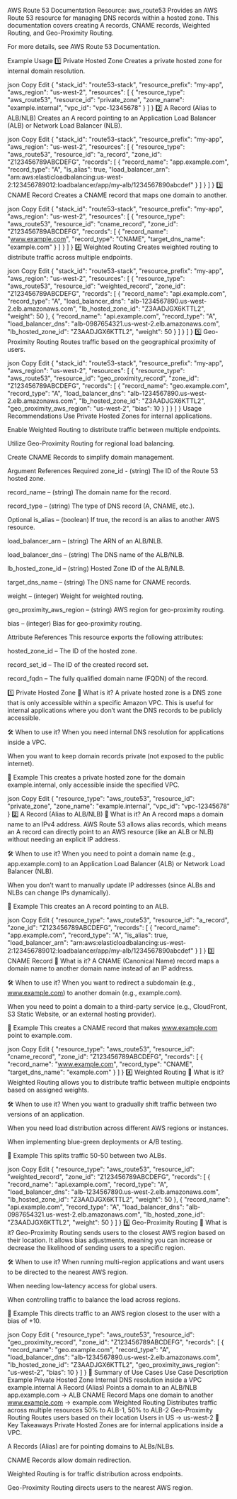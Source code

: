 AWS Route 53 Documentation
Resource: aws_route53
Provides an AWS Route 53 resource for managing DNS records within a hosted zone. This documentation covers creating A records, CNAME records, Weighted Routing, and Geo-Proximity Routing.

For more details, see AWS Route 53 Documentation.

Example Usage
1️⃣ Private Hosted Zone
Creates a private hosted zone for internal domain resolution.

json
Copy
Edit
{
    "stack_id": "route53-stack",
    "resource_prefix": "my-app",
    "aws_region": "us-west-2",
    "resources": [
        {
            "resource_type": "aws_route53",
            "resource_id": "private_zone",
            "zone_name": "example.internal",
            "vpc_id": "vpc-12345678"
        }
    ]
}
2️⃣ A Record (Alias to ALB/NLB)
Creates an A record pointing to an Application Load Balancer (ALB) or Network Load Balancer (NLB).

json
Copy
Edit
{
    "stack_id": "route53-stack",
    "resource_prefix": "my-app",
    "aws_region": "us-west-2",
    "resources": [
        {
            "resource_type": "aws_route53",
            "resource_id": "a_record",
            "zone_id": "Z123456789ABCDEFG",
            "records": [
                {
                    "record_name": "app.example.com",
                    "record_type": "A",
                    "is_alias": true,
                    "load_balancer_arn": "arn:aws:elasticloadbalancing:us-west-2:123456789012:loadbalancer/app/my-alb/1234567890abcdef"
                }
            ]
        }
    ]
}
3️⃣ CNAME Record
Creates a CNAME record that maps one domain to another.

json
Copy
Edit
{
    "stack_id": "route53-stack",
    "resource_prefix": "my-app",
    "aws_region": "us-west-2",
    "resources": [
        {
            "resource_type": "aws_route53",
            "resource_id": "cname_record",
            "zone_id": "Z123456789ABCDEFG",
            "records": [
                {
                    "record_name": "www.example.com",
                    "record_type": "CNAME",
                    "target_dns_name": "example.com"
                }
            ]
        }
    ]
}
4️⃣ Weighted Routing
Creates weighted routing to distribute traffic across multiple endpoints.

json
Copy
Edit
{
    "stack_id": "route53-stack",
    "resource_prefix": "my-app",
    "aws_region": "us-west-2",
    "resources": [
        {
            "resource_type": "aws_route53",
            "resource_id": "weighted_record",
            "zone_id": "Z123456789ABCDEFG",
            "records": [
                {
                    "record_name": "api.example.com",
                    "record_type": "A",
                    "load_balancer_dns": "alb-1234567890.us-west-2.elb.amazonaws.com",
                    "lb_hosted_zone_id": "Z3AADJGX6KTTL2",
                    "weight": 50
                },
                {
                    "record_name": "api.example.com",
                    "record_type": "A",
                    "load_balancer_dns": "alb-0987654321.us-west-2.elb.amazonaws.com",
                    "lb_hosted_zone_id": "Z3AADJGX6KTTL2",
                    "weight": 50
                }
            ]
        }
    ]
}
5️⃣ Geo-Proximity Routing
Routes traffic based on the geographical proximity of users.

json
Copy
Edit
{
    "stack_id": "route53-stack",
    "resource_prefix": "my-app",
    "aws_region": "us-west-2",
    "resources": [
        {
            "resource_type": "aws_route53",
            "resource_id": "geo_proximity_record",
            "zone_id": "Z123456789ABCDEFG",
            "records": [
                {
                    "record_name": "geo.example.com",
                    "record_type": "A",
                    "load_balancer_dns": "alb-1234567890.us-west-2.elb.amazonaws.com",
                    "lb_hosted_zone_id": "Z3AADJGX6KTTL2",
                    "geo_proximity_aws_region": "us-west-2",
                    "bias": 10
                }
            ]
        }
    ]
}
Usage Recommendations
Use Private Hosted Zones for internal applications.

Enable Weighted Routing to distribute traffic between multiple endpoints.

Utilize Geo-Proximity Routing for regional load balancing.

Create CNAME Records to simplify domain management.

Argument References
Required
zone_id - (string) The ID of the Route 53 hosted zone.

record_name – (string) The domain name for the record.

record_type – (string) The type of DNS record (A, CNAME, etc.).

Optional
is_alias – (boolean) If true, the record is an alias to another AWS resource.

load_balancer_arn – (string) The ARN of an ALB/NLB.

load_balancer_dns – (string) The DNS name of the ALB/NLB.

lb_hosted_zone_id – (string) Hosted Zone ID of the ALB/NLB.

target_dns_name – (string) The DNS name for CNAME records.

weight – (integer) Weight for weighted routing.

geo_proximity_aws_region – (string) AWS region for geo-proximity routing.

bias – (integer) Bias for geo-proximity routing.

Attribute References
This resource exports the following attributes:

hosted_zone_id – The ID of the hosted zone.

record_set_id – The ID of the created record set.

record_fqdn – The fully qualified domain name (FQDN) of the record.


















1️⃣ Private Hosted Zone
📌 What is it?
A private hosted zone is a DNS zone that is only accessible within a specific Amazon VPC. This is useful for internal applications where you don’t want the DNS records to be publicly accessible.

🛠 When to use it?
When you need internal DNS resolution for applications inside a VPC.

When you want to keep domain records private (not exposed to the public internet).

📄 Example
This creates a private hosted zone for the domain example.internal, only accessible inside the specified VPC.

json
Copy
Edit
{
    "resource_type": "aws_route53",
    "resource_id": "private_zone",
    "zone_name": "example.internal",
    "vpc_id": "vpc-12345678"
}
2️⃣ A Record (Alias to ALB/NLB)
📌 What is it?
An A record maps a domain name to an IPv4 address.
AWS Route 53 allows alias records, which means an A record can directly point to an AWS resource (like an ALB or NLB) without needing an explicit IP address.

🛠 When to use it?
When you need to point a domain name (e.g., app.example.com) to an Application Load Balancer (ALB) or Network Load Balancer (NLB).

When you don’t want to manually update IP addresses (since ALBs and NLBs can change IPs dynamically).

📄 Example
This creates an A record pointing to an ALB.

json
Copy
Edit
{
    "resource_type": "aws_route53",
    "resource_id": "a_record",
    "zone_id": "Z123456789ABCDEFG",
    "records": [
        {
            "record_name": "app.example.com",
            "record_type": "A",
            "is_alias": true,
            "load_balancer_arn": "arn:aws:elasticloadbalancing:us-west-2:123456789012:loadbalancer/app/my-alb/1234567890abcdef"
        }
    ]
}
3️⃣ CNAME Record
📌 What is it?
A CNAME (Canonical Name) record maps a domain name to another domain name instead of an IP address.

🛠 When to use it?
When you want to redirect a subdomain (e.g., www.example.com) to another domain (e.g., example.com).

When you need to point a domain to a third-party service (e.g., CloudFront, S3 Static Website, or an external hosting provider).

📄 Example
This creates a CNAME record that makes www.example.com point to example.com.

json
Copy
Edit
{
    "resource_type": "aws_route53",
    "resource_id": "cname_record",
    "zone_id": "Z123456789ABCDEFG",
    "records": [
        {
            "record_name": "www.example.com",
            "record_type": "CNAME",
            "target_dns_name": "example.com"
        }
    ]
}
4️⃣ Weighted Routing
📌 What is it?
Weighted Routing allows you to distribute traffic between multiple endpoints based on assigned weights.

🛠 When to use it?
When you want to gradually shift traffic between two versions of an application.

When you need load distribution across different AWS regions or instances.

When implementing blue-green deployments or A/B testing.

📄 Example
This splits traffic 50-50 between two ALBs.

json
Copy
Edit
{
    "resource_type": "aws_route53",
    "resource_id": "weighted_record",
    "zone_id": "Z123456789ABCDEFG",
    "records": [
        {
            "record_name": "api.example.com",
            "record_type": "A",
            "load_balancer_dns": "alb-1234567890.us-west-2.elb.amazonaws.com",
            "lb_hosted_zone_id": "Z3AADJGX6KTTL2",
            "weight": 50
        },
        {
            "record_name": "api.example.com",
            "record_type": "A",
            "load_balancer_dns": "alb-0987654321.us-west-2.elb.amazonaws.com",
            "lb_hosted_zone_id": "Z3AADJGX6KTTL2",
            "weight": 50
        }
    ]
}
5️⃣ Geo-Proximity Routing
📌 What is it?
Geo-Proximity Routing sends users to the closest AWS region based on their location.
It allows bias adjustments, meaning you can increase or decrease the likelihood of sending users to a specific region.

🛠 When to use it?
When running multi-region applications and want users to be directed to the nearest AWS region.

When needing low-latency access for global users.

When controlling traffic to balance the load across regions.

📄 Example
This directs traffic to an AWS region closest to the user with a bias of +10.

json
Copy
Edit
{
    "resource_type": "aws_route53",
    "resource_id": "geo_proximity_record",
    "zone_id": "Z123456789ABCDEFG",
    "records": [
        {
            "record_name": "geo.example.com",
            "record_type": "A",
            "load_balancer_dns": "alb-1234567890.us-west-2.elb.amazonaws.com",
            "lb_hosted_zone_id": "Z3AADJGX6KTTL2",
            "geo_proximity_aws_region": "us-west-2",
            "bias": 10
        }
    ]
}
🌟 Summary of Use Cases
Use Case	Description	Example
Private Hosted Zone	Internal DNS resolution inside a VPC	example.internal
A Record (Alias)	Points a domain to an ALB/NLB	app.example.com → ALB
CNAME Record	Maps one domain to another	www.example.com → example.com
Weighted Routing	Distributes traffic across multiple resources	50% to ALB-1, 50% to ALB-2
Geo-Proximity Routing	Routes users based on their location	Users in US → us-west-2
🚀 Key Takeaways
Private Hosted Zones are for internal applications inside a VPC.

A Records (Alias) are for pointing domains to ALBs/NLBs.

CNAME Records allow domain redirection.

Weighted Routing is for traffic distribution across endpoints.

Geo-Proximity Routing directs users to the nearest AWS region.